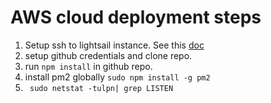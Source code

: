 # AWS cloud deployment steps  
1. Setup ssh to lightsail instance. See this [doc](https://lightsail.aws.amazon.com/ls/docs/en_us/articles/amazon-lightsail-ssh-using-terminal)
2. setup github credentials and clone repo.
3. run `npm install` in github repo. 
4. install pm2 globally `sudo npm install -g pm2`
5. ` sudo netstat -tulpn| grep LISTEN`